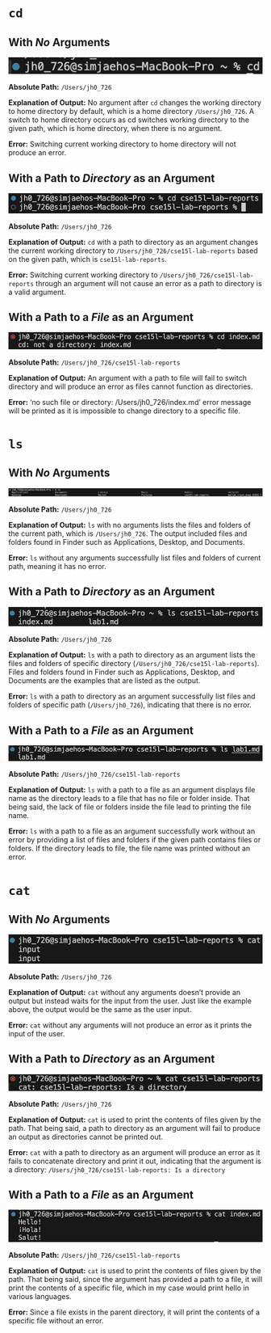 # `cd`
## With *No* Arguments 

![Image](cd_NoArgument.png)

**Absolute Path:** `/Users/jh0_726`

**Explanation of Output:** No argument after `cd` changes the working directory to home directory by default, which is a home directory `/Users/jh0_726`. A switch to home directory occurs as cd switches working directory to the given path, which is home directory, when there is no argument.

**Error:** Switching current working directory to home directory will not produce an error.


## With a Path to *Directory* as an Argument

![Image](cd_PathToDirectory.png)

**Absolute Path:** `/Users/jh0_726`

**Explanation of Output:** `cd` with a path to directory as an argument changes the current working directory to `/Users/jh0_726/cse15l-lab-reports` based on the given path, which is `cse15l-lab-reports`.

**Error:** Switching current working directory to `/Users/jh0_726/cse15l-lab-reports` through an argument will not cause an error as a path to directory is a valid argument. 


## With a Path to a *File* as an Argument

![Image](cd_PathToFile.png)

**Absolute Path:** `/Users/jh0_726/cse15l-lab-reports`

**Explanation of Output:** An argument with a path to file will fail to switch directory and will produce an error as files cannot function as directories.

**Error:** ‘no such file or directory: /Users/jh0_726/index.md’ error message will be printed as it is impossible to change directory to a specific file.


# `ls` 
## With *No* Arguments 

![Image](ls_NoArgument.png)

**Absolute Path:** `/Users/jh0_726`

**Explanation of Output:** `ls` with no arguments lists the files and folders of the current path, which is `/Users/jh0_726`. The output included files and folders found in Finder such as Applications, Desktop, and Documents.

**Error:** `ls` without any arguments successfully list files and folders of current path, meaning it has no error.


## With a Path to *Directory* as an Argument

![Image](ls_PathToDirectory.png)

**Absolute Path:** `/Users/jh0_726`

**Explanation of Output:** `ls` with a path to directory as an argument lists the files and folders of specific directory (`/Users/jh0_726/cse15l-lab-reports`). Files and folders found in Finder such as Applications, Desktop, and Documents are the examples that are listed as the output. 

**Error:** `ls` with a path to directory as an argument successfully list files and folders of specific path (`/Users/jh0_726`), indicating that there is no error.


## With a Path to a *File* as an Argument

![Image](ls_PathToFile.png)

**Absolute Path:** `/Users/jh0_726/cse15l-lab-reports`

**Explanation of Output:** `ls` with a path to a file as an argument displays file name as the directory leads to a file that has no file or folder inside. That being said, the lack of file or folders inside the file lead to printing the file name.

**Error:** `ls` with a path to a file as an argument successfully work without an error by providing a list of files and folders if the given path contains files or folders. If the directory leads to file, the file name was printed without an error.


# `cat` 
## With *No* Arguments 

![Image](cat_NoArgument.png)

**Absolute Path:** `/Users/jh0_726`

**Explanation of Output:** `cat` without any arguments doesn’t provide an output but instead waits for the input from the user. Just like the example above, the output would be the same as the user input.

**Error:** `cat` without any arguments will not produce an error as it prints the input of the user.


## With a Path to *Directory* as an Argument

![Image](cat_PathToDirectory.png)

**Absolute Path:** `/Users/jh0_726`

**Explanation of Output:** `cat` is used to print the contents of files given by the path. That being said, a path to directory as an argument will fail to produce an output as directories cannot be printed out.

**Error:** `cat` with a path to directory as an argument will produce an error as it fails to concatenate directory and print it out, indicating that the argument is a directory: `/Users/jh0_726/cse15l-lab-reports: Is a directory`


## With a Path to a *File* as an Argument

![Image](cat_PathToFile.png)

**Absolute Path:** `/Users/jh0_726/cse15l-lab-reports`

**Explanation of Output:** `cat` is used to print the contents of files given by the path. That being said, since the argument has provided a path to a file, it will print the contents of a specific file, which in my case would print hello in various languages.

**Error:** Since a file exists in the parent directory, it will print the contents of a specific file without an error.
